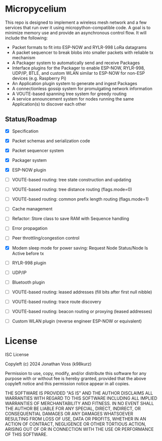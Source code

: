 # Micropycelium

This repo is designed to implement a wireless mesh network and a few services
that run over it using micropython-compatible code. A goal is to minimize memory
use and provide an asynchronous control flow. It will include the following:

- Packet formats to fit into ESP-NOW and RYLR-998 LoRa datagrams
- A packet sequencer to break blobs into smaller packets with reliable tx
mechanism
- A Packager system to automatically send and receive Packages
- Interface plugins for the Packager to enable ESP-NOW, RYLR-998, UDP/IP, BTLE,
and custom WLAN similar to ESP-NOW for non-ESP devices (e.g. Raspberry Pi)
- An Application plugin system to generate and ingest Packages
- A connectionless gossip system for promulgating network information
- A VOUTE-based spanning tree system for greedy routing
- A service announcement system for nodes running the same Application(s) to
discover each other

## Status/Roadmap

- [x] Specification
- [x] Packet schemas and serialization code
- [x] Packet sequencer system
- [x] Packager system
- [x] ESP-NOW plugin
- [ ] VOUTE-based routing: tree state construction and updating
- [ ] VOUTE-based routing: tree distance routing (flags.mode=0)
- [ ] VOUTE-based routing: common prefix length routing (flags.mode=1)
- [ ] Cache management
- [ ] Refactor: Store class to save RAM with Sequence handling
- [ ] Error propagation
- [ ] Peer throttling/congestion control
- [x] Modem sleep mode for power saving: Request Node Status/Node Is Active before tx
- [ ] RYLR-998 plugin
- [ ] UDP/IP
- [ ] Bluetooth plugin
- [ ] VOUTE-based routing: leased addresses (fill bits after first null nibble)
- [ ] VOUTE-based routing: trace route discovery
- [ ] VOUTE-based routing: beacon routing or proxying (leased addresses)
- [ ] Custom WLAN plugin (reverse engineer ESP-NOW or equivalent)


# License

ISC License

Copyleft (c) 2024 Jonathan Voss (k98kurz)

Permission to use, copy, modify, and/or distribute this software
for any purpose with or without fee is hereby granted, provided
that the above copyleft notice and this permission notice appear in
all copies.

THE SOFTWARE IS PROVIDED "AS IS" AND THE AUTHOR DISCLAIMS ALL
WARRANTIES WITH REGARD TO THIS SOFTWARE INCLUDING ALL IMPLIED
WARRANTIES OF MERCHANTABILITY AND FITNESS. IN NO EVENT SHALL THE
AUTHOR BE LIABLE FOR ANY SPECIAL, DIRECT, INDIRECT, OR
CONSEQUENTIAL DAMAGES OR ANY DAMAGES WHATSOEVER RESULTING FROM LOSS
OF USE, DATA OR PROFITS, WHETHER IN AN ACTION OF CONTRACT,
NEGLIGENCE OR OTHER TORTIOUS ACTION, ARISING OUT OF OR IN
CONNECTION WITH THE USE OR PERFORMANCE OF THIS SOFTWARE.
